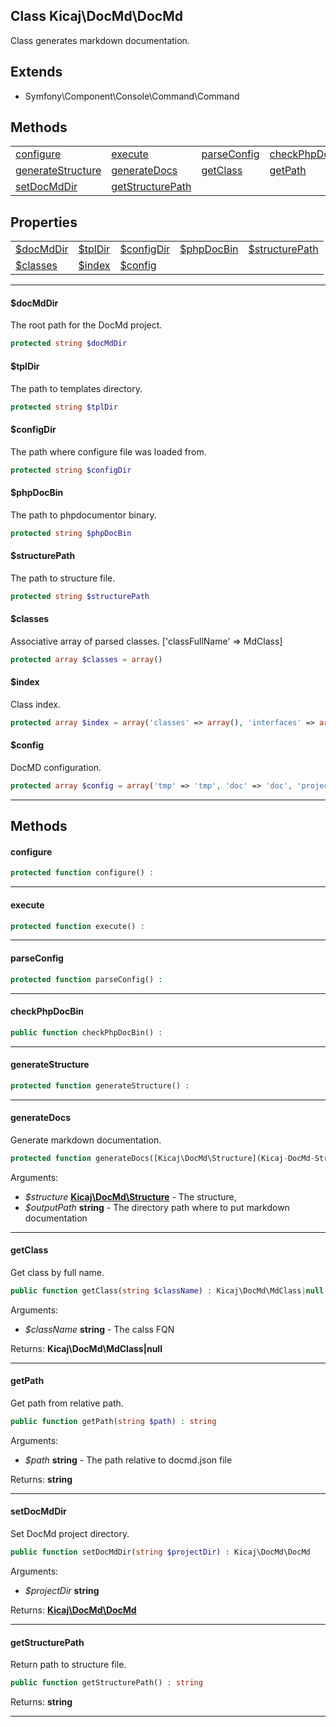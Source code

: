 ## Class Kicaj\DocMd\DocMd
Class generates markdown documentation.

## Extends

- Symfony\Component\Console\Command\Command

## Methods

|                                          |                                          |                                          |                                          |
| ---------------------------------------- | ---------------------------------------- | ---------------------------------------- | ---------------------------------------- |
|         [configure](#configure)          |           [execute](#execute)            |       [parseConfig](#parseconfig)        |    [checkPhpDocBin](#checkphpdocbin)     |
| [generateStructure](#generatestructure)  |      [generateDocs](#generatedocs)       |          [getClass](#getclass)           |           [getPath](#getpath)            |
|       [setDocMdDir](#setdocmddir)        |  [getStructurePath](#getstructurepath)   |                  [](#)                   |                  [](#)                   |

## Properties

|                                    |                                    |                                    |                                    |                                    |
| ---------------------------------- | ---------------------------------- | ---------------------------------- | ---------------------------------- | ---------------------------------- |
|       [$docMdDir](#docmddir)       |         [$tplDir](#tpldir)         |      [$configDir](#configdir)      |      [$phpDocBin](#phpdocbin)      |  [$structurePath](#structurepath)  |
|        [$classes](#classes)        |          [$index](#index)          |         [$config](#config)         |               [](#)                |               [](#)                |

-------

#### $docMdDir
The root path for the DocMd project.

```php
protected string $docMdDir
```

#### $tplDir
The path to templates directory.

```php
protected string $tplDir
```

#### $configDir
The path where configure file was loaded from.

```php
protected string $configDir
```

#### $phpDocBin
The path to phpdocumentor binary.

```php
protected string $phpDocBin
```

#### $structurePath
The path to structure file.

```php
protected string $structurePath
```

#### $classes
Associative array of parsed classes.
[&#039;classFullName&#039; =&gt; MdClass]
```php
protected array $classes = array()
```

#### $index
Class index.

```php
protected array $index = array('classes' => array(), 'interfaces' => array(), 'traits' => array())
```

#### $config
DocMD configuration.

```php
protected array $config = array('tmp' => 'tmp', 'doc' => 'doc', 'project_name' => 'Unknown project', 'exclude' => array())
```

-------
## Methods
#### configure

```php
protected function configure() : 
```

-------
#### execute

```php
protected function execute() : 
```

-------
#### parseConfig

```php
protected function parseConfig() : 
```

-------
#### checkPhpDocBin

```php
public function checkPhpDocBin() : 
```

-------
#### generateStructure

```php
protected function generateStructure() : 
```

-------
#### generateDocs
Generate markdown documentation.
```php
protected function generateDocs([Kicaj\DocMd\Structure](Kicaj-DocMd-Structure.md) $structure, string $outputPath) : 
```
Arguments:
- _$structure_ **[Kicaj\DocMd\Structure](Kicaj-DocMd-Structure.md)** - The structure, 
- _$outputPath_ **string** - The directory path where to put markdown documentation

-------
#### getClass
Get class by full name.
```php
public function getClass(string $className) : Kicaj\DocMd\MdClass|null
```
Arguments:
- _$className_ **string** - The calss FQN

Returns: **Kicaj\DocMd\MdClass|null**

-------
#### getPath
Get path from relative path.
```php
public function getPath(string $path) : string
```
Arguments:
- _$path_ **string** - The path relative to docmd.json file

Returns: **string**

-------
#### setDocMdDir
Set DocMd project directory.
```php
public function setDocMdDir(string $projectDir) : Kicaj\DocMd\DocMd
```
Arguments:
- _$projectDir_ **string**

Returns: **[Kicaj\DocMd\DocMd](Kicaj-DocMd-DocMd.md)**

-------
#### getStructurePath
Return path to structure file.
```php
public function getStructurePath() : string
```

Returns: **string**

-------
